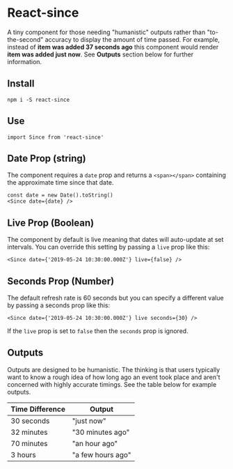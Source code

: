 # React-since
A tiny component for those needing "humanistic" outputs rather than "to-the-second" accuracy to display the amount of time passed. For example, instead of **item was added 37 seconds ago** this component would render **item was added just now**. See **Outputs** section below for further information.

## Install

    npm i -S react-since

## Use

    import Since from 'react-since'

## Date Prop (string)
The component requires a `date` prop and returns a `<span></span>` containing the approximate time since that date.

    const date = new Date().toString()
    <Since date={date} />

## Live Prop (Boolean)
The component by default is live meaning that dates will auto-update at set intervals. You can override this setting by passing a `live` prop like this:

    <Since date={'2019-05-24 10:30:00.000Z'} live={false} />

## Seconds Prop (Number)
The default refresh rate is 60 seconds but you can specify a different value by passing a seconds prop like this:

    <Since date={'2019-05-24 10:30:00.000Z'} live seconds={30} />

If the `live` prop is set to `false` then the `seconds` prop is ignored.

## Outputs
Outputs are designed to be humanistic. The thinking is that users typically want to know a rough idea of how long ago an event took place and aren't concerned with highly accurate timings. See the table below for example outputs.

| Time Difference  | Output             |
| ---------------- | ------------------ |
| 30 seconds       | "just now"         |
| 32 minutes       | "30 minutes ago"   |
| 70 minutes       | "an hour ago"      |
|  3 hours         | "a few hours ago"  |
